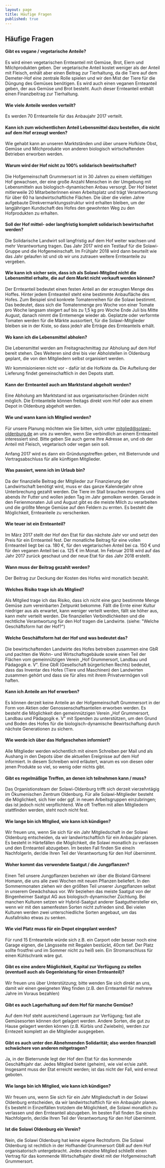 ```yaml
---
layout: page
title: Häufige Fragen
published: true
---
```


## Häufige Fragen

#### Gibt es vegane / vegetarische Anteile?
Es wird einen vegetarischen Ernteanteil mit Gemüse, Brot, Eiern und Milchprodukten geben. Der vegetarische Anteil kostet weniger als der Anteil mit Fleisch, enhält aber einen Beitrag zur Tierhaltung, da die Tiere auf dem Demeter-Hof eine zentrale Rolle spielen und wir den Mist der Tiere für die Düngung des Gemüses benötigen. Es wird auch einen veganen Ernteanteil geben, der aus Gemüse und Brot besteht. Auch dieser Ernteanteil enthält einen Finanzbeitrag zur Tierhaltung. 

#### Wie viele Anteile werden verteilt?
Es werden 70 Ernteanteile für das Anbaujahr 2017 verteilt.

#### Kann ich zum wöchentlichen Anteil Lebensmittel dazu bestellen, die nicht auf dem Hof erzeugt werden?
Wie gehabt kann an unseren Marktständen und über unsere Hofkiste Obst, Gemüse und Milchprodukte von anderen biologisch wirtschaftenden Betrieben erworben werden.

#### Warum wird der Hof nicht zu 100% solidarisch bewirtschaftet?
Die Hofgemeinschaft Grummersort ist in 30 Jahren zu einem vielfältigen Hof gewachsen, der eine große Anzahl Menschen in der Umgebung mit Lebensmitteln aus biologisch-dynamischen Anbau versorgt. Der Hof bietet mitlerweile 20 MitarbeiterInnen einen Arbeitsplatz und trägt Verantwortung für über 60 ha landwirtschaftliche Flächen. Die über die vielen Jahre aufgebaute Direkvermarktungsstruktur wird erhalten bleiben, um der langjährigen Kundschaft des Hofes den gewohnten Weg zu den Hofprodukten zu erhalten.

#### Soll der Hof mittel- oder langfristig komplett solidarisch bewirtschaftet werden?
Die Solidarische Landwirt soll langfristig auf dem Hof weiter wachsen und mehr Verantwortung tragen. Das Jahr 2017 wird ein Testlauf für die Solawi-Gruppe und die Hofgemeinschaft. Im Frühjahr 2018 wird dann beurteilt wie das Jahr gelaufen ist und ob wir uns zutrauen weitere Ernteanteile zu vergeben. 

#### Wie kann ich sicher sein, dass ich als Solawi-Mitglied nicht die Lebensmittel erhalte, die auf dem Markt nicht verkauft werden können?
Der Ernteanteil bedeutet einen festen Anteil an der erzeugten Menge des Hoffes. Hinter jedem Ernteanteil steht eine bestimmte Anbaufläche des Hofes. Zum Beispiel sind konkrete Tomatenreihen für die Solawi bestimmt. Das bedeutet, dass sich die Tomatenmenge pro Woche von einer Tomate pro Woche langsam steigert auf bis zu 1,5 kg pro Woche Ende Juli bis Mitte August, danach nimmt die Erntemenge wieder ab. 
Geplatzte oder verformte Tomaten werden für die Märkte aussortiert, für die Solawi-Mitglieder bleiben sie in der Kiste, so dass jede/r alle Erträge des Ernteanteils erhält.

#### Wo kann ich die Lebensmittel abholen?
Die Lebensmittel werden am Freitagnachmittag zur Abholung auf dem Hof bereit stehen. Des Weiteren sind drei bis vier Abholstellen in Oldenburg geplant, die von den Mitgliedern selbst organisiert werden.

Wir kommisionieren nicht vor - dafür ist die Hofkiste da. Die Aufteilung der Lieferung findet gemeinschaftlich in den Depots statt.

#### Kann der Ernteanteil auch am Marktstand abgeholt werden?
Eine Abholung am Marktstand ist aus organisatorischen Gründen nicht möglich. Die Ernteanteile können freitags direkt vom Hof oder aus einem Depot in Oldenburg abgeholt werden. 

#### Wie und wann kann ich Mitglied werden?
Für unsere Planung möchten wie Sie bitten, sich unter mitglied@solawi-oldenburg.de an uns zu wenden, wenn Sie verbindlich an einem Ernteanteil interessiert sind. Bitte geben Sie auch gerne Ihre Adresse an, und ob der Anteil mit Fleisch, vegetarisch oder vegan sein soll.

Anfang 2017 wird es dann ein Gründungstreffen geben, mit Bieterrunde und Vertragsabschluss für alle künftigen Mitglieder.

#### Was passiert, wenn ich im Urlaub bin?
Da der finanzielle Beitrag der Mitglieder zur Finanzierung der Landwirtschaft benötigt wird, muss er das ganze Kalenderjahr ohne Unterbrechung gezahlt werden. Die Tiere im Stall brauchen morgens und abends ihr Futter und wollen jeden Tag im Jahr gemolken werden. Gerade in den Ferienmonaten Juli und August gibt es die meiste Milch zu verarbeiten und die größte Menge Gemüse auf den Feldern zu ernten. 
Es besteht die Möglichkeit, Ernteanteile zu verschenken.

#### Wie teuer ist ein Ernteanteil?
Im März  2017 stellt der Hof den Etat für das nächste Jahr vor und setzt den Preis für ein Ernteanteil fest. 
Der monatliche Beitrag für eine vollen Ernteanteil liegt bei ca. 180 €, für den vegetarischen Anteil bei ca. 150 € und für den veganen Anteil bei ca. 125 € im Monat.
Im Februar 2018 wird auf das Jahr 2017 zurück geschaut  und der neue Etat für das Jahr 2018 erstellt.

#### Wann muss der Beitrag gezahlt werden?
Der Beitrag zur Deckung der Kosten des Hofes wird monatlich bezahlt.

#### Welches Risiko trage ich als Mitglied?
Als Mitglied trage ich das Risiko, dass ich nicht eine ganz bestimmte Menge Gemüse zum vereinbarten Zeitpunkt bekomme. Fällt die Ernte einer Kultur niedriger aus als erwartet, kann weniger verteilt werden, fällt sie höher aus, kann mehr verteilt werden.
Die finanziellen Verbindlichkeiten und die rechtliche Verantwortung für den Hof tragen die Landwirte. (siehe: "Welche Geschäftsform hat der Hof?")

#### Welche Geschäftsform hat der Hof und was bedeutet das?
Die bewirtschaftenden Landwirte des Hofes betreiben zusammen eine GbR und pachten die Wohn- und Wirtschaftsgebäude sowie einen Teil der Flächen vom gemeinnützigen Verein „Hof Grummersort, Landbau und Pädagogik e. V". Eine GbR (Gesellschaft bürgerlichen Rechts) bedeutet, dass das Inventar des Hofes (Tiere und Maschinen) den Landwirten zusammen gehört und dass sie für alles mit ihrem Privatvermögen voll haften.

#### Kann ich Anteile am Hof erwerben?
Es können derzeit keine Anteile an der Hofgemeinschaft Grummersort in der Form von Aktien oder Genossenschaftsanteilen erworben werden. Es besteht die Möglichkeit den gemeinnützigen Verein „Hof Grummersort, Landbau und Pädagogik e. V" mit Spenden zu unterstützen, um den Grund und Boden des Hofes für die biologisch-dynamische Bewirtschaftung durch nächste Generationen zu sichern.

#### Wie werde ich über das Hofgeschehen informiert?
Alle Mitglieder werden wöchentlich mit einem Schreiben per Mail und als Aushang in den Depots über die aktuellen Ereignisse auf dem Hof informiert. In diesem Schreiben wird erläutert, warum es von diesen oder jenen Produkte so viel, so wenig oder nichts gibt.

#### Gibt es regelmäßige Treffen, an denen ich teilnehmen kann / muss?
Das Organistionsteam der Solawi-Oldenburg trifft sich derzeit vierzehntägig im Ökumenischen Zentrum Oldenburg. Für alle Solawi-Mitglieder besteht die Möglichkeit, sich hier oder ggf. in neuen Arbeitsgruppen einzubringen; das ist jedoch nicht verpflichtend. Wie oft Treffen mit allen Mitgliedern stattfinden werden, steht noch nicht fest.

#### Wie lange bin ich Mitglied, wie kann ich kündigen?
Wir freuen uns, wenn Sie sich für ein Jahr Mitgliedschaft in der Solawi Oldenburg entscheiden, da wir landwirtschaftlich für ein Anbaujahr planen. Es besteht in Härtefällen die Möglichkeit, die Solawi monatlich zu verlassen und den Ernteanteil abzugeben. Im besten Fall finden Sie eine/n NachfolgerIn, der/die Ihren Teil der Verantwortung für den Hof übernimmt.  

#### Woher kommt das verwendete Saatgut / die Jungpflanzen?
Einen Teil unsere Jungpflanzen beziehen wir über die Bioland Gärtnerei Homann, die uns alle zwei Wochen mit neuen Pflanzen beliefert. In den Sommermonaten ziehen wir den größten Teil unserer Jungpflanzen selbst in unserem Gewächshaus vor.
Wir beziehen das meiste Saatgut von der Bingenheimer Saatgut AG aus biologisch-dynamischer Züchtung. Bei manchen Kulturen setzen wir Hybrid-Saatgut anderer Saatguthersteller ein, wenn wir mit den samenfesten Sorten nicht zufrieden sind. Bei vielen Kulturen werden zwei unterschiedliche Sorten angebaut, um das Ausfallrisiko etwas zu senken.

#### Wie viel Platz muss für ein Depot eingeplant werden?
Für rund 15 Ernteanteile würde sich z.B. ein Carport oder besser noch eine Garage eignen, die Längsseite mit Regalen bestückt, 40cm tief. Der Platz sollte frostfrei und im Sommer nicht zu heiß sein.
Ein Stromanschluss für einen Kühlschrank wäre gut.

#### Gibt es eine andere Möglichkeit, Kapital zur Verfügung zu stellen (eventuell auch als Gegenleistung für einen Ernteanteil)?
Wir freuen uns über Unterstützung; bitte wenden Sie sich direkt an uns, damit wir einen geeigneten Weg finden (z.B. den Ernteanteil für mehrere Jahre im Voraus bezahlen) 

#### Gibt es auch Lagerhaltung auf dem Hof für manche Gemüse?
Auf dem Hof steht ausreichend Lagerraum zur Verfügung; fast alle Gemüsesorten können dort gelagert werden. Andere Sorten, die gut zu Hause gelagert werden können (z.B. Kürbis und Zwiebeln), werden zur Erntezeit komplett an die Mitglieder ausgegeben. 

#### Gibt es auch unter den Abnehmenden Solidarität; also werden finanziell schwächere von anderen mitgetragen?
Ja, in der Bieterrunde legt der Hof den Etat für das kommende Geschäftsjahr dar. Jedes Mitglied bietet (geheim), wie viel er/sie zahlt. Insgesamt muss der Etat erreicht werden; ist das nicht der Fall, wird erneut geboten.

#### Wie lange bin ich Mitglied, wie kann ich kündigen?
Wir freuen uns, wenn Sie sich für ein Jahr Mitgliedschaft in der Solawi Oldenburg entscheiden, da wir landwirtschaftlich für ein Anbaujahr planen. Es besteht in Einzelfällen trotzdem die Möglichkeit, die Solawi monatlich zu verlassen und den Ernteanteil abzugeben. Im besten Fall finden Sie eine/n NachfolgerIn, der/die Ihren Teil der Verantwortung für den Hof übernimmt.

#### Ist die Solawi Oldenburg ein Verein?
Nein, die Solawi Oldenburg hat keine eigene Rechtsform. Die Solawi Oldenburg ist rechtlich in der Hofhandel Grummersort GbR auf dem Hof organisatorisch untergebracht.
Jedes einzelne Mitglied schließt einen Vertrag für das kommende Wirtschaftsjahr direkt mit der Hofgemeinschaft Grummersort.
